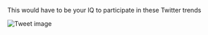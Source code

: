 This would have to be your IQ to participate in these Twitter trends


![Tweet image](/assets/crosspoast/GyHCDMqasAAfUa0.jpg)

